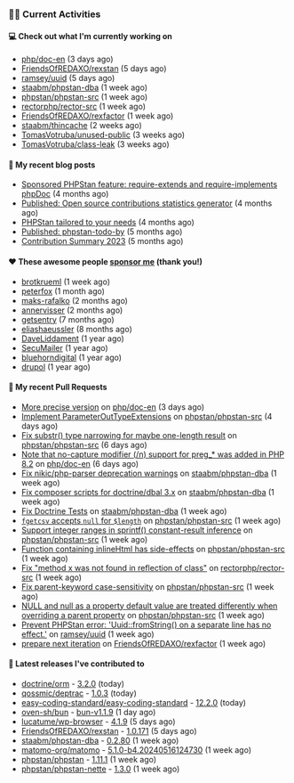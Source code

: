 ### 👨‍💻 Current Activities


#### 💻 Check out what I'm currently working on

- [php/doc-en](https://github.com/php/doc-en) (3 days ago)
- [FriendsOfREDAXO/rexstan](https://github.com/FriendsOfREDAXO/rexstan) (5 days ago)
- [ramsey/uuid](https://github.com/ramsey/uuid) (5 days ago)
- [staabm/phpstan-dba](https://github.com/staabm/phpstan-dba) (1 week ago)
- [phpstan/phpstan-src](https://github.com/phpstan/phpstan-src) (1 week ago)
- [rectorphp/rector-src](https://github.com/rectorphp/rector-src) (1 week ago)
- [FriendsOfREDAXO/rexfactor](https://github.com/FriendsOfREDAXO/rexfactor) (1 week ago)
- [staabm/thincache](https://github.com/staabm/thincache) (2 weeks ago)
- [TomasVotruba/unused-public](https://github.com/TomasVotruba/unused-public) (3 weeks ago)
- [TomasVotruba/class-leak](https://github.com/TomasVotruba/class-leak) (3 weeks ago)


#### 📜 My recent blog posts

- [Sponsored PHPStan feature: require-extends and require-implements phpDoc](https://staabm.github.io/2024/01/15/phpstan-require-extends-implements.html) (4 months ago)
- [Published: Open source contributions statistics generator](https://staabm.github.io/2024/01/10/oss-contribs-published.html) (4 months ago)
- [PHPStan tailored to your needs](https://staabm.github.io/2024/01/01/phpstan-customizing.html) (4 months ago)
- [Published: phpstan-todo-by](https://staabm.github.io/2023/12/17/phpstan-todo-by-published.html) (5 months ago)
- [Contribution Summary 2023](https://staabm.github.io/2023/12/07/contribution-summary-2023.html) (5 months ago)


#### ❤️ These awesome people [sponsor me](https://github.com/sponsors/staabm) (thank you!)

- [brotkrueml](https://github.com/brotkrueml) (1 week ago)
- [peterfox](https://github.com/peterfox) (1 month ago)
- [maks-rafalko](https://github.com/maks-rafalko) (2 months ago)
- [annervisser](https://github.com/annervisser) (2 months ago)
- [getsentry](https://github.com/getsentry) (7 months ago)
- [eliashaeussler](https://github.com/eliashaeussler) (8 months ago)
- [DaveLiddament](https://github.com/DaveLiddament) (1 year ago)
- [SecuMailer](https://github.com/SecuMailer) (1 year ago)
- [bluehorndigital](https://github.com/bluehorndigital) (1 year ago)
- [drupol](https://github.com/drupol) (1 year ago)


#### 🔨 My recent Pull Requests

- [More precise version](https://github.com/php/doc-en/pull/3400) on [php/doc-en](https://github.com/php/doc-en) (3 days ago)
- [Implement ParameterOutTypeExtensions](https://github.com/phpstan/phpstan-src/pull/3083) on [phpstan/phpstan-src](https://github.com/phpstan/phpstan-src) (4 days ago)
- [Fix substr() type narrowing for maybe one-length result](https://github.com/phpstan/phpstan-src/pull/3081) on [phpstan/phpstan-src](https://github.com/phpstan/phpstan-src) (6 days ago)
- [Note that no-capture modifier (/n) support for preg_* was added in PHP 8.2](https://github.com/php/doc-en/pull/3387) on [php/doc-en](https://github.com/php/doc-en) (6 days ago)
- [Fix nikic/php-parser deprecation warnings](https://github.com/staabm/phpstan-dba/pull/655) on [staabm/phpstan-dba](https://github.com/staabm/phpstan-dba) (1 week ago)
- [Fix composer scripts for doctrine/dbal 3.x](https://github.com/staabm/phpstan-dba/pull/654) on [staabm/phpstan-dba](https://github.com/staabm/phpstan-dba) (1 week ago)
- [Fix Doctrine Tests](https://github.com/staabm/phpstan-dba/pull/652) on [staabm/phpstan-dba](https://github.com/staabm/phpstan-dba) (1 week ago)
- [`fgetcsv` accepts `null` for `$length`](https://github.com/phpstan/phpstan-src/pull/3077) on [phpstan/phpstan-src](https://github.com/phpstan/phpstan-src) (1 week ago)
- [Support integer ranges in sprintf() constant-result inference](https://github.com/phpstan/phpstan-src/pull/3075) on [phpstan/phpstan-src](https://github.com/phpstan/phpstan-src) (1 week ago)
- [Function containing inlineHtml has side-effects](https://github.com/phpstan/phpstan-src/pull/3072) on [phpstan/phpstan-src](https://github.com/phpstan/phpstan-src) (1 week ago)
- [Fix &#34;method x was not found in reflection of class&#34;](https://github.com/rectorphp/rector-src/pull/5871) on [rectorphp/rector-src](https://github.com/rectorphp/rector-src) (1 week ago)
- [Fix parent-keyword case-sensitivity](https://github.com/phpstan/phpstan-src/pull/3064) on [phpstan/phpstan-src](https://github.com/phpstan/phpstan-src) (1 week ago)
- [NULL and null as a property default value are treated differently when overriding a parent property](https://github.com/phpstan/phpstan-src/pull/3063) on [phpstan/phpstan-src](https://github.com/phpstan/phpstan-src) (1 week ago)
- [Prevent PHPStan error: &#39;Uuid::fromString() on a separate line has no effect.&#39;](https://github.com/ramsey/uuid/pull/552) on [ramsey/uuid](https://github.com/ramsey/uuid) (1 week ago)
- [prepare next iteration](https://github.com/FriendsOfREDAXO/rexfactor/pull/178) on [FriendsOfREDAXO/rexfactor](https://github.com/FriendsOfREDAXO/rexfactor) (1 week ago)


#### 🔭 Latest releases I've contributed to

- [doctrine/orm](https://github.com/doctrine/orm) - [3.2.0](https://github.com/doctrine/orm/releases/tag/3.2.0) (today)
- [qossmic/deptrac](https://github.com/qossmic/deptrac) - [1.0.3](https://github.com/qossmic/deptrac/releases/tag/1.0.3) (today)
- [easy-coding-standard/easy-coding-standard](https://github.com/easy-coding-standard/easy-coding-standard) - [12.2.0](https://github.com/easy-coding-standard/easy-coding-standard/releases/tag/12.2.0) (today)
- [oven-sh/bun](https://github.com/oven-sh/bun) - [bun-v1.1.9](https://github.com/oven-sh/bun/releases/tag/bun-v1.1.9) (1 day ago)
- [lucatume/wp-browser](https://github.com/lucatume/wp-browser) - [4.1.9](https://github.com/lucatume/wp-browser/releases/tag/4.1.9) (5 days ago)
- [FriendsOfREDAXO/rexstan](https://github.com/FriendsOfREDAXO/rexstan) - [1.0.171](https://github.com/FriendsOfREDAXO/rexstan/releases/tag/1.0.171) (5 days ago)
- [staabm/phpstan-dba](https://github.com/staabm/phpstan-dba) - [0.2.80](https://github.com/staabm/phpstan-dba/releases/tag/0.2.80) (1 week ago)
- [matomo-org/matomo](https://github.com/matomo-org/matomo) - [5.1.0-b4.20240516124730](https://github.com/matomo-org/matomo/releases/tag/5.1.0-b4.20240516124730) (1 week ago)
- [phpstan/phpstan](https://github.com/phpstan/phpstan) - [1.11.1](https://github.com/phpstan/phpstan/releases/tag/1.11.1) (1 week ago)
- [phpstan/phpstan-nette](https://github.com/phpstan/phpstan-nette) - [1.3.0](https://github.com/phpstan/phpstan-nette/releases/tag/1.3.0) (1 week ago)
